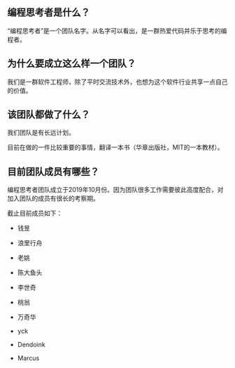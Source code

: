 ## 编程思考者是什么？

“编程思考者”是一个团队名字。从名字可以看出，是一群热爱代码并乐于思考的编程者。

## 为什么要成立这么样一个团队？

我们是一群软件工程师，除了平时交流技术外，也想为这个软件行业共享一点自己的价值。

## 该团队都做了什么？

我们团队是有长远计划。

目前在做的一件比较重要的事情，翻译一本书（华章出版社，MIT的一本教材）。

## 目前团队成员有哪些？

编程思考者团队成立于2019年10月份。因为团队很多工作需要彼此高度配合，对加入团队的成员有很长的考察期。

截止目前成员如下：

- 钱昱

- 浪里行舟

- 老姚

- 陈大鱼头

- 李世奇

- 桃翁

- 万奇华

- yck

- Dendoink

- Marcus

